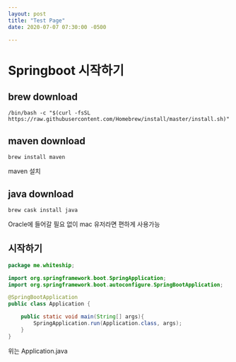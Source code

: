 ```yaml
---
layout: post
title: "Test Page"
date: 2020-07-07 07:30:00 -0500

---
```


# Springboot 시작하기

## brew download

```shell
/bin/bash -c "$(curl -fsSL https://raw.githubusercontent.com/Homebrew/install/master/install.sh)"

```



## maven download

```shell
brew install maven
```

maven 설치



## java download

```shell
brew cask install java
```

Oracle에 들어갈 필요 없이 mac 유저라면 편하게 사용가능



## 시작하기

```java
package me.whiteship;

import org.springframework.boot.SpringApplication;
import org.springframework.boot.autoconfigure.SpringBootApplication;

@SpringBootApplication
public class Application {

    public static void main(String[] args){
        SpringApplication.run(Application.class, args);
    }
}
```

위는 Application.java





